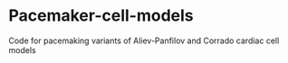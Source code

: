 # Pacemaker-cell-models
Code for pacemaking variants of Aliev-Panfilov and Corrado cardiac cell models
